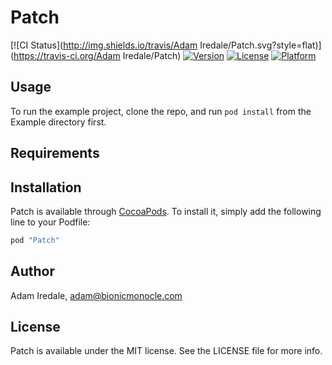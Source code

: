 # Patch

[![CI Status](http://img.shields.io/travis/Adam Iredale/Patch.svg?style=flat)](https://travis-ci.org/Adam Iredale/Patch)
[![Version](https://img.shields.io/cocoapods/v/Patch.svg?style=flat)](http://cocoadocs.org/docsets/Patch)
[![License](https://img.shields.io/cocoapods/l/Patch.svg?style=flat)](http://cocoadocs.org/docsets/Patch)
[![Platform](https://img.shields.io/cocoapods/p/Patch.svg?style=flat)](http://cocoadocs.org/docsets/Patch)

## Usage

To run the example project, clone the repo, and run `pod install` from the Example directory first.

## Requirements

## Installation

Patch is available through [CocoaPods](http://cocoapods.org). To install
it, simply add the following line to your Podfile:

```ruby
pod "Patch"
```

## Author

Adam Iredale, adam@bionicmonocle.com

## License

Patch is available under the MIT license. See the LICENSE file for more info.

